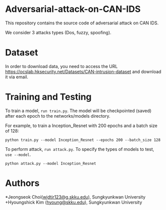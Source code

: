 # Adversarial-attack-on-CAN-IDS

This repository contains the source code of adversarial attack on CAN IDS.

We consider 3 attacks types (Dos, fuzzy, spoofing).

Dataset
=================
In order to download data, you need to access the URL https://ocslab.hksecurity.net/Datasets/CAN-intrusion-dataset and download it via email.

Training and Testing
============================
To train a model, `run train.py`. The model will be checkpointed (saved) after each epoch to the networks/models directory.

For example, to train a Inception_Resnet with 200 epochs and a batch size of 128:

    python train.py --model Inception_Resnet --epochs 200 --batch_size 128
    
To perform attack, `run attack.py`. To specify the types of models to test, `use --model`.

    python attack.py --model Inception_Resnet

Authors
===========================
*Jeongseok Choi(wjdtjr123@g.skku.edu), Sungkyunkwan University
+Hyoungshick Kim (hyoung@skku.edu), Sungkyunkwan University
